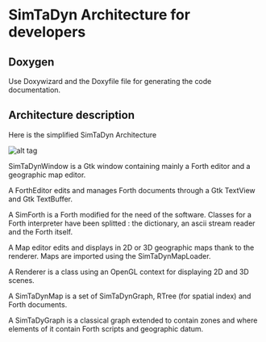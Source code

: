 # SimTaDyn Architecture for developers

## Doxygen

Use Doxywizard and the Doxyfile file for generating the code documentation.

## Architecture description

Here is the simplified SimTaDyn Architecture

![alt tag](https://github.com/Lecrapouille/SimTaDyn/blob/master/doc/Architecture.jpeg)


SimTaDynWindow is a Gtk window containing mainly a Forth editor and a geographic map editor.

A ForthEditor edits and manages Forth documents through a Gtk TextView and Gtk TextBuffer.

A SimForth is a Forth modified for the need of the software. Classes for a Forth interpreter
have been splitted : the dictionary, an ascii stream reader and the Forth itself.

A Map editor edits and displays in 2D or 3D geographic maps thank to the renderer. Maps are
imported using the SimTaDynMapLoader.

A Renderer is a class using an OpenGL context for displaying 2D and 3D scenes.

A SimTaDynMap is a set of SimTaDynGraph, RTree (for spatial index) and Forth documents.

A SimTaDyGraph is a classical graph extended to contain zones and where elements of it
contain Forth scripts and geographic datum. 





